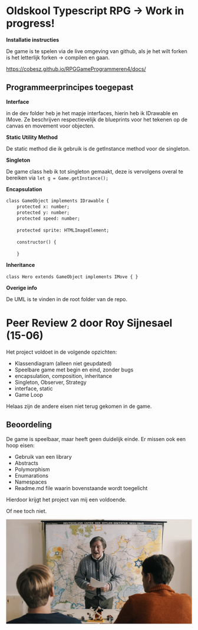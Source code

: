 # Oldskool Typescript RPG -> Work in progress!


**Installatie instructies**

De game is te spelen via de live omgeving van github, als je het wilt forken is het letterlijk forken -> compilen en gaan.

https://cobesz.github.io/RPGGameProgrammeren4/docs/

## Programmeerprincipes toegepast

**Interface**

in de dev folder heb je het mapje interfaces, hierin heb ik IDrawable en IMove. Ze beschrijven respectievelijk de blueprints voor het tekenen op de canvas en movement voor objecten.

**Static Utility Method**

De static method die ik gebruik is de getInstance method voor de singleton.

**Singleton**

De game class heb ik tot singleton gemaakt, deze is vervolgens overal te bereiken via  `let g = Game.getInstance();`

**Encapsulation**

    class GameObject implements IDrawable {
        protected x: number;
        protected y: number;
        protected speed: number;

        protected sprite: HTMLImageElement;

        constructor() {

        }

**Inheritance**

`class Hero extends GameObject implements IMove { }`


**Overige info**

De UML is te vinden in de root folder van de repo.


# Peer Review 2 door Roy Sijnesael (15-06)

Het project voldoet in de volgende opzichten:

- Klassendiagram (alleen niet geupdated)
- Speelbare game met begin en eind, zonder bugs
- encapsulation, composition, inheritance
- Singleton, Observer, Strategy
- interface, static
- Game Loop

Helaas zijn de andere eisen niet terug gekomen in de game.

## Beoordeling

De game is speelbaar, maar heeft geen duidelijk einde. Er missen ook een hoop eisen: 

- Gebruik van een library 
- Abstracts 
- Polymorphism 
- Enumarations 
- Namespaces
- Readme.md file waarin bovenstaande wordt toegelicht

Hierdoor krijgt het project van mij een voldoende.

Of nee toch niet.

![UML](./docs/images/heinrich.jpg?raw=true "heinrich")


